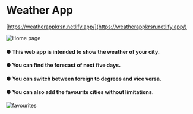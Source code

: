 # Weather App
[https://weatherappkrsn.netlify.app/](https://weatherappkrsn.netlify.app/)

![Home page](https://res.cloudinary.com/dzivm8ve4/image/upload/v1678971558/Screenshot_2023-03-16_182624_dwzxpj.png?raw=true)

#### ● This web app is intended to show the weather of your city.

#### ● You can find the forecast of next five days.

#### ● You can switch between foreign to degrees and vice versa.

#### ● You can also add the favourite cities without limitations.

![favourites](https://res.cloudinary.com/dzivm8ve4/image/upload/v1678971557/Screenshot_2023-03-16_182811_hfyyoe.png?raw=true)



